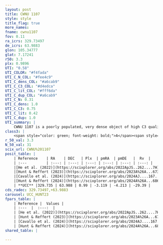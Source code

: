 ```yaml
---
layout: post
title: CWNU 1107
style: style
title_flag: true
more_names: 
fname: cwnu1107
fov: 0.11
ra_icrs: 329.73497
de_icrs: 63.9883
glon: 105.34777
glat: 7.17241
r50: 3.3
plx: 0.9896
UTI: "0.58"
UTI_COLOR: "#f4fada"
UTI_C_N_COL: "#fee4c9"
UTI_C_dens_COL: "#a6cab9"
UTI_C_C3_COL: "#d4edca"
UTI_C_lit_COL: "#fff6da"
UTI_C_dup_COL: "#a6cab9"
UTI_C_N: 0.31
UTI_C_dens: 1.0
UTI_C_C3: 0.75
UTI_C_lit: 0.42
UTI_C_dup: 1.0
UTI_summary: |
    CWNU 1107 is a poorly populated, very dense object of high C3 quality. It was recently reported in the literature.
class3: |
    <span style="color: green; font-weight: bold;">A</span><span style="color: #FFC300; font-weight: bold;">B</span>
r_50_val: 3.3
N_50_val: 31
scix_url: CWNU%201107
posit_table: |
    | Reference    | RA    | DEC   | Plx  | pmRA  | pmDE   |  Rv  |
    | :---         | :---: | :---: | :---: | :---: | :---: | :---: |
    |[He et al. (2022)](https://scixplorer.org/abs/2022ApJS..262....7H) | 329.764 | 63.972 | 0.99 | -3.103 | -4.149 | -- |
    |[Hunt & Reffert (2023)](https://scixplorer.org/abs/2023A%26A...673A.114H) | 329.745 | 63.985 | 1.011 | -3.183 | -4.228 | -19.087 |
    |[Cavallo et al. (2024)](https://scixplorer.org/abs/2024AJ....167...12C) | 329.606 | 63.904 | 1.011 | -- | -- | -- |
    |[Hunt & Reffert (2024)](https://scixplorer.org/abs/2024A%26A...686A..42H) | 329.745 | 63.985 | 1.011 | -3.183 | -4.228 | -19.087 |
    | **UCC** |329.735 | 63.988 | 0.99 | -3.119 | -4.213 | -29.39 | 
cds_radec: 329.73497,+63.9883
carousel: UCC_HUNT23
fpars_table: |
    | Reference |  Values |
    | :---  |  :---:  |
    | [He et al. (2022)](https://scixplorer.org/abs/2022ApJS..262....7H) | `A0=1.35, logAge=6.75` |
    | [Hunt & Reffert (2023)](https://scixplorer.org/abs/2023A%26A...673A.114H) | `AV50=1.383, diffAV50=1.829, MOD50=9.926, logAge50=6.835` |
    | [Cavallo et al. (2024)](https://scixplorer.org/abs/2024AJ....167...12C) | `AV50=1.53, dMod50=10.2, logAge50=6.64, [Fe/H]50=-0.29` |
    | [Hunt & Reffert (2024)](https://scixplorer.org/abs/2024A%26A...686A..42H) | `MassJ=117.544` |
shared_table: |
    
---
```

